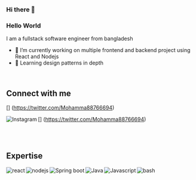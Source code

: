 ### Hi there 👋

<!--
**Jjaaminy/Jjaaminy** is a ✨ _special_ ✨ repository because its `README.md` (this file) appears on your GitHub profile.

Here are some ideas to get you started:

- 🔭 I’m currently working on ...
- 🌱 I’m currently learning ...
- 👯 I’m looking to collaborate on ...
- 🤔 I’m looking for help with ...
- 💬 Ask me about ...
- 📫 How to reach me: ...
- 😄 Pronouns: ...
- ⚡ Fun fact: ...
-->
### Hello World 
I am a fullstack software engineer from bangladesh

- 🔭 I’m currently working on multiple frontend and backend project using React
and Nodejs
- 🌱 Learning design patterns in depth
<br>


## Connect with me


[<img align="left" alt=""
src="https://img.shields.io/badge/instagram-this is instagram&logoColor=blue" />]
(https://twitter.com/Mohamma88766694)

[<img align="left" alt="Instagram"
src="https://img.shields.io/badge/https://encrypted-tbn0.gstatic.com/images?q=tbn:ANd9GcS1ScxBQ0wM5pyJEKbMXQZYoSGy0p96mo3P7g&usqp=CAU?&style=forthe-badge&logo=twitter&logoColor=white" />]
(https://twitter.com/Mohamma88766694)


<br>
<br>

## Expertise

<img align="left" alt="react"
src="https://img.shields.io/badge/react%20-%2320232a.svg?&style=forthe-badge&logo=react&logoColor=%2361DAFB" />

<img align="left" alt="nodejs"
src="https://img.shields.io/badge/node.js%20-%2343853D.svg?
&style=for-the-badge&logo=node.js&logoColor=white" />

<img align="left" alt="Spring boot"
src="https://img.shields.io/badge/spring%20-%236DB33F.svg?
&style=for-the-badge&logo=spring&logoColor=white" />

<img align="left" alt="Java"
src="https://img.shields.io/badge/spring%20-%236DB33F.svg?
&style=for-the-badge&logo=spring&logoColor=white" />

<img align="left" alt="Javascript"
src="https://img.shields.io/badge/80688e429a7d4ef2fca1e82350fe8e3517d3494d/topics/javascript/javascript.png" />

<img align="left" alt="bash"
src="https://img.shields.io/badge/spring%20-%236DB33F.svg?
&style=for-the-badge&logo=spring&logoColor=white" />

<br>
<br>
